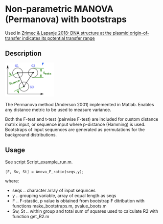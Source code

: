 # Non-parametric MANOVA (Permanova) with bootstraps

Used in [Zrimec & Lapanje 2018: DNA structure at the plasmid origin-of-transfer indicates its potential transfer range](https://www.nature.com/articles/s41598-018-20157-y)

## Description

<img src="https://github.com/JanZrimec/NP_MANOVA_bootstrap/blob/master/Figure_1.png" width="160">

The Permanova method (Anderson 2001) implemented in Matlab. Enables any distance metric to be used to measure variance.

Both the F-test and t-test (pairwise F-test) are included for custom distance matrix input, or sequence input where p-distance (Hamming) is used. Bootstraps of input sequences are generated as permutations for the background distributions.

## Usage
See script Script_example_run.m.

```[F, Sw, St] = Anova_F_ratio(seqs,y);```

where:
* seqs .. character array of input sequnces
* y .. grouping variable, array of equal length as seqs
* F .. F-stastic, p value is obtained from bootstrap F ditribution with functions make_bootstraps.m, pvalue_boots.m
* Sw, St .. within group and total sum of squares used to calculate R2 with function get_R2.m
